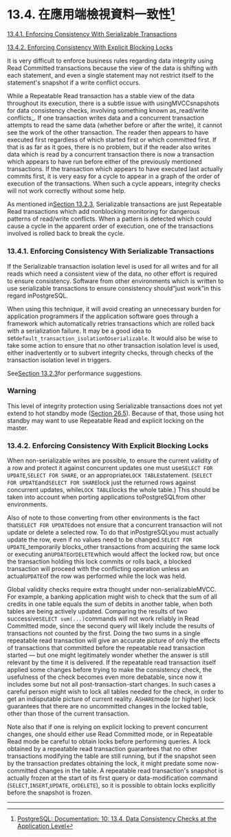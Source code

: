 # 13.4. 在應用端檢視資料一致性[^1]

[13.4.1. Enforcing Consistency With Serializable Transactions](https://www.postgresql.org/docs/10/static/applevel-consistency.html#serializable-consistency)

[13.4.2. Enforcing Consistency With Explicit Blocking Locks](https://www.postgresql.org/docs/10/static/applevel-consistency.html#non-serializable-consistency)

It is very difficult to enforce business rules regarding data integrity using Read Committed transactions because the view of the data is shifting with each statement, and even a single statement may not restrict itself to the statement's snapshot if a write conflict occurs.

While a Repeatable Read transaction has a stable view of the data throughout its execution, there is a subtle issue with usingMVCCsnapshots for data consistency checks, involving something known as_read/write conflicts_. If one transaction writes data and a concurrent transaction attempts to read the same data \(whether before or after the write\), it cannot see the work of the other transaction. The reader then appears to have executed first regardless of which started first or which committed first. If that is as far as it goes, there is no problem, but if the reader also writes data which is read by a concurrent transaction there is now a transaction which appears to have run before either of the previously mentioned transactions. If the transaction which appears to have executed last actually commits first, it is very easy for a cycle to appear in a graph of the order of execution of the transactions. When such a cycle appears, integrity checks will not work correctly without some help.

As mentioned in[Section 13.2.3](https://www.postgresql.org/docs/10/static/transaction-iso.html#xact-serializable), Serializable transactions are just Repeatable Read transactions which add nonblocking monitoring for dangerous patterns of read/write conflicts. When a pattern is detected which could cause a cycle in the apparent order of execution, one of the transactions involved is rolled back to break the cycle.

### 13.4.1. Enforcing Consistency With Serializable Transactions

If the Serializable transaction isolation level is used for all writes and for all reads which need a consistent view of the data, no other effort is required to ensure consistency. Software from other environments which is written to use serializable transactions to ensure consistency should“just work”in this regard inPostgreSQL.

When using this technique, it will avoid creating an unnecessary burden for application programmers if the application software goes through a framework which automatically retries transactions which are rolled back with a serialization failure. It may be a good idea to set`default_transaction_isolation`to`serializable`. It would also be wise to take some action to ensure that no other transaction isolation level is used, either inadvertently or to subvert integrity checks, through checks of the transaction isolation level in triggers.

See[Section 13.2.3](https://www.postgresql.org/docs/10/static/transaction-iso.html#xact-serializable)for performance suggestions.

### Warning

This level of integrity protection using Serializable transactions does not yet extend to hot standby mode \([Section 26.5](https://www.postgresql.org/docs/10/static/hot-standby.html)\). Because of that, those using hot standby may want to use Repeatable Read and explicit locking on the master.

### 13.4.2. Enforcing Consistency With Explicit Blocking Locks

When non-serializable writes are possible, to ensure the current validity of a row and protect it against concurrent updates one must use`SELECT FOR UPDATE`,`SELECT FOR SHARE`, or an appropriate`LOCK TABLE`statement. \(`SELECT FOR UPDATE`and`SELECT FOR SHARE`lock just the returned rows against concurrent updates, while`LOCK TABLE`locks the whole table.\) This should be taken into account when porting applications toPostgreSQLfrom other environments.

Also of note to those converting from other environments is the fact that`SELECT FOR UPDATE`does not ensure that a concurrent transaction will not update or delete a selected row. To do that inPostgreSQLyou must actually update the row, even if no values need to be changed.`SELECT FOR UPDATE`_temporarily blocks_other transactions from acquiring the same lock or executing an`UPDATE`or`DELETE`which would affect the locked row, but once the transaction holding this lock commits or rolls back, a blocked transaction will proceed with the conflicting operation unless an actual`UPDATE`of the row was performed while the lock was held.

Global validity checks require extra thought under non-serializableMVCC. For example, a banking application might wish to check that the sum of all credits in one table equals the sum of debits in another table, when both tables are being actively updated. Comparing the results of two successive`SELECT sum(...)`commands will not work reliably in Read Committed mode, since the second query will likely include the results of transactions not counted by the first. Doing the two sums in a single repeatable read transaction will give an accurate picture of only the effects of transactions that committed before the repeatable read transaction started — but one might legitimately wonder whether the answer is still relevant by the time it is delivered. If the repeatable read transaction itself applied some changes before trying to make the consistency check, the usefulness of the check becomes even more debatable, since now it includes some but not all post-transaction-start changes. In such cases a careful person might wish to lock all tables needed for the check, in order to get an indisputable picture of current reality. A`SHARE`mode \(or higher\) lock guarantees that there are no uncommitted changes in the locked table, other than those of the current transaction.

Note also that if one is relying on explicit locking to prevent concurrent changes, one should either use Read Committed mode, or in Repeatable Read mode be careful to obtain locks before performing queries. A lock obtained by a repeatable read transaction guarantees that no other transactions modifying the table are still running, but if the snapshot seen by the transaction predates obtaining the lock, it might predate some now-committed changes in the table. A repeatable read transaction's snapshot is actually frozen at the start of its first query or data-modification command \(`SELECT`,`INSERT`,`UPDATE`, or`DELETE`\), so it is possible to obtain locks explicitly before the snapshot is frozen.

---



[^1]:  [PostgreSQL: Documentation: 10: 13.4. Data Consistency Checks at the Application Level](https://www.postgresql.org/docs/10/static/applevel-consistency.html)

